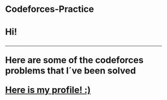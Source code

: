 # Codeforces-Practice
<h1> Hi!</hi>
<hr>
Here are some of the codeforces problems that I´ve been solved

 <a href="https://codeforces.com/profile/Mike...">Here is my profile! :)</a> 

